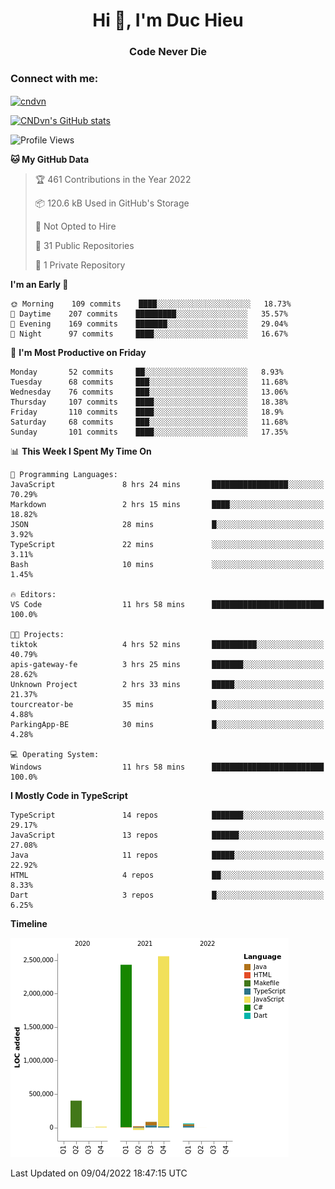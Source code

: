 <h1 align="center">Hi 👋, I'm Duc Hieu</h1>
<h3 align="center">Code Never Die</h3>

<h3 align="left">Connect with me:</h3>
<p align="left">
<a href="https://linkedin.com/in/cndvn" target="blank"><img align="center" src="https://img.shields.io/badge/LinkedIn-0077B5?style=for-the-badge&logo=linkedin&logoColor=white" alt="cndvn"/></a>
<!--
<a href="https://fb.com/cnd.duchieu" target="blank"><img align="center" src="https://img.shields.io/badge/Facebook-1877F2?style=for-the-badge&logo=facebook&logoColor=white" alt="cnd.duchieu"/></a>
 -->
</p>

[![CNDvn's GitHub stats](https://github-readme-stats.vercel.app/api?username=cndvn)](https://github.com/anuraghazra/github-readme-stats)

<!--START_SECTION:waka-->
![Profile Views](http://img.shields.io/badge/Profile%20Views-52-blue)

**🐱 My GitHub Data** 

> 🏆 461 Contributions in the Year 2022
 > 
> 📦 120.6 kB Used in GitHub's Storage 
 > 
> 🚫 Not Opted to Hire
 > 
> 📜 31 Public Repositories 
 > 
> 🔑 1 Private Repository 
 > 
**I'm an Early 🐤** 

```text
🌞 Morning    109 commits    ████░░░░░░░░░░░░░░░░░░░░░   18.73% 
🌆 Daytime    207 commits    █████████░░░░░░░░░░░░░░░░   35.57% 
🌃 Evening    169 commits    ███████░░░░░░░░░░░░░░░░░░   29.04% 
🌙 Night      97 commits     ████░░░░░░░░░░░░░░░░░░░░░   16.67%

```
📅 **I'm Most Productive on Friday** 

```text
Monday       52 commits     ██░░░░░░░░░░░░░░░░░░░░░░░   8.93% 
Tuesday      68 commits     ███░░░░░░░░░░░░░░░░░░░░░░   11.68% 
Wednesday    76 commits     ███░░░░░░░░░░░░░░░░░░░░░░   13.06% 
Thursday     107 commits    ████░░░░░░░░░░░░░░░░░░░░░   18.38% 
Friday       110 commits    ████░░░░░░░░░░░░░░░░░░░░░   18.9% 
Saturday     68 commits     ███░░░░░░░░░░░░░░░░░░░░░░   11.68% 
Sunday       101 commits    ████░░░░░░░░░░░░░░░░░░░░░   17.35%

```


📊 **This Week I Spent My Time On** 

```text
💬 Programming Languages: 
JavaScript               8 hrs 24 mins       █████████████████░░░░░░░░   70.29% 
Markdown                 2 hrs 15 mins       ████░░░░░░░░░░░░░░░░░░░░░   18.82% 
JSON                     28 mins             █░░░░░░░░░░░░░░░░░░░░░░░░   3.92% 
TypeScript               22 mins             ░░░░░░░░░░░░░░░░░░░░░░░░░   3.11% 
Bash                     10 mins             ░░░░░░░░░░░░░░░░░░░░░░░░░   1.45%

🔥 Editors: 
VS Code                  11 hrs 58 mins      █████████████████████████   100.0%

🐱‍💻 Projects: 
tiktok                   4 hrs 52 mins       ██████████░░░░░░░░░░░░░░░   40.79% 
apis-gateway-fe          3 hrs 25 mins       ███████░░░░░░░░░░░░░░░░░░   28.62% 
Unknown Project          2 hrs 33 mins       █████░░░░░░░░░░░░░░░░░░░░   21.37% 
tourcreator-be           35 mins             █░░░░░░░░░░░░░░░░░░░░░░░░   4.88% 
ParkingApp-BE            30 mins             █░░░░░░░░░░░░░░░░░░░░░░░░   4.28%

💻 Operating System: 
Windows                  11 hrs 58 mins      █████████████████████████   100.0%

```

**I Mostly Code in TypeScript** 

```text
TypeScript               14 repos            ███████░░░░░░░░░░░░░░░░░░   29.17% 
JavaScript               13 repos            ██████░░░░░░░░░░░░░░░░░░░   27.08% 
Java                     11 repos            █████░░░░░░░░░░░░░░░░░░░░   22.92% 
HTML                     4 repos             ██░░░░░░░░░░░░░░░░░░░░░░░   8.33% 
Dart                     3 repos             █░░░░░░░░░░░░░░░░░░░░░░░░   6.25%

```


**Timeline**

![Chart not found](https://raw.githubusercontent.com/CNDvn/CNDvn/main/charts/bar_graph.png) 


 Last Updated on 09/04/2022 18:47:15 UTC
<!--END_SECTION:waka-->
